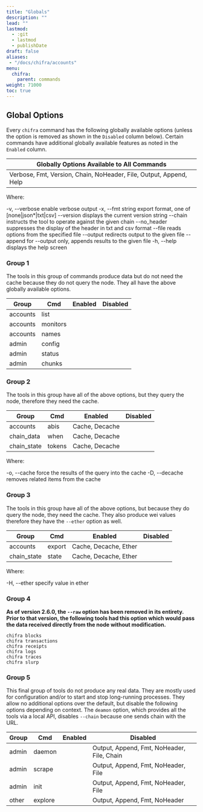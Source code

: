 ```yaml
---
title: "Globals"
description: ""
lead: ""
lastmod:
  - :git
  - lastmod
  - publishDate
draft: false
aliases:
 - "/docs/chifra/accounts"
menu:
  chifra:
    parent: commands
weight: 71000
toc: true
---
```

## Global Options

Every `chifra` command has the following globally available options (unless the option is removed as shown in the `Disabled` column below). Certain commands have additional globally available features as noted in the `Enabled` column.

| Globally Options Available to All Commands                         |
| ------------------------------------------------------------------ |
| Verbose, Fmt, Version, Chain, NoHeader, File, Output, Append, Help |

Where:

  -v, --verbose            enable verbose output
  -x, --fmt string         export format, one of [none|json*|txt|csv]
      --version            displays the current version string
      --chain              instructs the tool to operate against the given chain
      --no_header          suppresses the display of the header in txt and csv format
      --file               reads options from the specified file
      --output             redirects output to the given file
      --append             for --output only, appends results to the given file
  -h, --help               displays the help screen

### Group 1

The tools in this group of commands produce data but do not need the cache because they do not query the node. They all have the above globally available options.

| Group    | Cmd      | Enabled | Disabled |
| -------- | -------- | ------- | -------- |
| accounts | list     |         |          |
| accounts | monitors |         |          |
| accounts | names    |         |          |
| admin    | config   |         |          |
| admin    | status   |         |          |
| admin    | chunks   |         |          |

### Group 2

The tools in this group have all of the above options, but they query the node, therefore they need the cache.

| Group       | Cmd    | Enabled        | Disabled |
| ----------- | ------ | -------------- | -------- |
| accounts    | abis   | Cache, Decache |          |
| chain_data  | when   | Cache, Decache |          |
| chain_state | tokens | Cache, Decache |          |

Where:

  -o, --cache              force the results of the query into the cache
  -D, --decache            removes related items from the cache

### Group 3

The tools in this group have all of the above options, but because they do query the node, they need the cache. They also produce wei values therefore they have the `--ether` option as well.

| Group       | Cmd    | Enabled               | Disabled |
| ----------- | ------ | --------------------- | -------- |
| accounts    | export | Cache, Decache, Ether |          |
| chain_state | state  | Cache, Decache, Ether |          |

Where:

  -H, --ether              specify value in ether

### Group 4

**As of version 2.6.0, the `--raw` option has been removed in its entirety.
Prior to that version, the following tools had this option which would pass
the data received directly from the node without modification.**

```[bash]
chifra blocks
chifra transactions
chifra receipts
chifra logs
chifra traces
chifra slurp
```

### Group 5

This final group of tools do not produce any real data. They are mostly used for configuration and/or to start and stop long-running processes. They allow no additional options over the default, but disable the following options depending on context. The `deamon` option, which provides all the tools via a local API, disables `--chain` because one sends chain with the URL.

| Group | Cmd     | Enabled | Disabled                                   |
| ----- | ------- | ------- | ------------------------------------------ |
| admin | daemon  |         | Output, Append, Fmt, NoHeader, File, Chain |
| admin | scrape  |         | Output, Append, Fmt, NoHeader, File        |
| admin | init    |         | Output, Append, Fmt, NoHeader, File        |
| other | explore |         | Output, Append, Fmt, NoHeader              |
